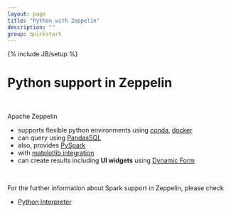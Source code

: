 ```yaml
---
layout: page
title: "Python with Zeppelin"
description: ""
group: quickstart
---
```

<!--
Licensed under the Apache License, Version 2.0 (the "License");
you may not use this file except in compliance with the License.
You may obtain a copy of the License at

http://www.apache.org/licenses/LICENSE-2.0

Unless required by applicable law or agreed to in writing, software
distributed under the License is distributed on an "AS IS" BASIS,
WITHOUT WARRANTIES OR CONDITIONS OF ANY KIND, either express or implied.
See the License for the specific language governing permissions and
limitations under the License.
-->
{% include JB/setup %}

# Python support in Zeppelin 

<div id="toc"></div>

<br/>

Apache Zeppelin

- supports flexible python environments using [conda](../interpreter/python.html#conda), [docker](../interpreter/python.html#docker)  
- can query using [PandasSQL](../interpreter/python.html#sql-over-pandas-dataframes)
- also, provides [PySpark](../interpreter/spark.html)
- with [matplotlib integration](../interpreter/python.html#matplotlib-integration)
- can create results including **UI widgets** using [Dynamic Form](../interpreter/python.html#using-zeppelin-dynamic-forms)

<br/>

For the further information about Spark support in Zeppelin, please check 

- [Python Interpreter](../interpreter/python.html)



